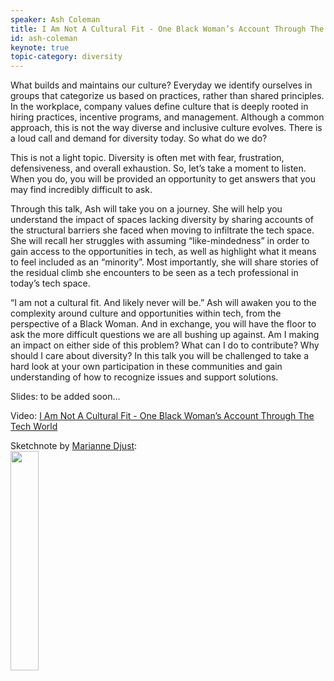 ```yaml
---
speaker: Ash Coleman
title: I Am Not A Cultural Fit - One Black Woman’s Account Through The Tech World
id: ash-coleman
keynote: true
topic-category: diversity
---
```

What builds and maintains our culture? Everyday we identify ourselves in groups that
categorize us based on practices, rather than shared principles. In the workplace, company
values define culture that is deeply rooted in hiring practices, incentive programs, and
management. Although a common approach, this is not the way diverse and inclusive culture
evolves. There is a loud call and demand for diversity today. So what do we do?

This is not a light topic. Diversity is often met with fear, frustration, defensiveness, and overall
exhaustion. So, let’s take a moment to listen. When you do, you will be provided an opportunity
to get answers that you may find incredibly difficult to ask.

Through this talk, Ash will take you on a journey. She will help you understand the impact of
spaces lacking diversity by sharing accounts of the structural barriers she faced when moving to
infiltrate the tech space. She will recall her struggles with assuming “like-mindedness” in order
to gain access to the opportunities in tech, as well as highlight what it means to feel included as
an “minority”. Most importantly, she will share stories of the residual climb she encounters to
be seen as a tech professional in today’s tech space.

“I am not a cultural fit. And likely never will be.” Ash will awaken you to the complexity around
culture and opportunities within tech, from the perspective of a Black Woman. And in
exchange, you will have the floor to ask the more difficult questions we are all bushing up
against. Am I making an impact on either side of this problem? What can I do to contribute?
Why should I care about diversity? In this talk you will be challenged to take a hard look at your
own participation in these communities and gain understanding of how to recognize issues and
support solutions.

Slides: to be added soon...

Video: [I Am Not A Cultural Fit - One Black Woman’s Account Through The Tech World](https://www.pscp.tv/w/1OdKrRRpbQvKX)

Sketchnote by [Marianne Djust](https://twitter.com/marianneduijst):<br/>
<img src="/images/2019/topics/fit.png" width="30%">